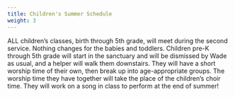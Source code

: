 ```yaml
---
title: Children's Summer Schedule
weight: 3
---
```


ALL children’s classes, birth through 5th grade, will meet during the second service. Nothing changes for the babies and toddlers. Children pre-K through 5th grade will start in the sanctuary and will be dismissed by Wade as usual, and a helper will walk them downstairs. They will have a short worship time of their own, then break up into age-appropriate groups. The worship time they have together will take the place of the children’s choir time. They will work on a song in class to perform at the end of summer!